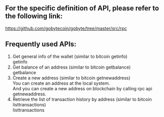 ## For the specific definition of API, please refer to the following link:  
https://github.com/gobytecoin/gobyte/tree/master/src/rpc

## Frequently used APIs:
1. Get general info of the wallet (similar to bitcoin getinfo)  
getinfo 
2. Get balance of an address (similar to bitcoin getbalance)  
getbalance
3. Create a new address (similar to bitcoin getnewaddress)  
You can create an address at the local system.  
And you can create a new address on blockchain by calling rpc api getnewaddress.
4. Retrieve the list of transaction history by address (similar to bitcoin listtransactions)  
listtransactions
